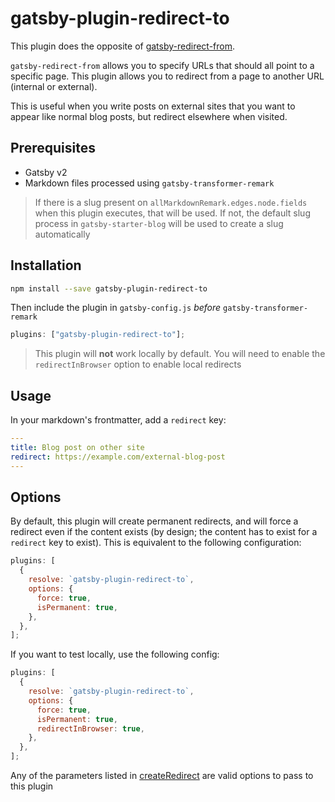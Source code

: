# gatsby-plugin-redirect-to

This plugin does the opposite of [gatsby-redirect-from](https://www.gatsbyjs.org/packages/gatsby-redirect-from/).

`gatsby-redirect-from` allows you to specify URLs that should all point to a specific page. This plugin allows you to redirect from a page to another URL (internal or external).

This is useful when you write posts on external sites that you want to appear like normal blog posts, but redirect elsewhere when visited.

## Prerequisites

- Gatsby v2
- Markdown files processed using `gatsby-transformer-remark`

> If there is a slug present on `allMarkdownRemark.edges.node.fields` when this plugin executes, that will be used. If not, the default slug process in `gatsby-starter-blog` will be used to create a slug automatically

## Installation

```bash
npm install --save gatsby-plugin-redirect-to
```

Then include the plugin in `gatsby-config.js` _before_ `gatsby-transformer-remark`

```javascript
plugins: ["gatsby-plugin-redirect-to"];
```

> This plugin will **not** work locally by default. You will need to enable the `redirectInBrowser` option to enable local redirects

## Usage

In your markdown's frontmatter, add a `redirect` key:

```yaml
---
title: Blog post on other site
redirect: https://example.com/external-blog-post
---

```

## Options

By default, this plugin will create permanent redirects, and will force a redirect even if the content exists (by design; the content has to exist for a `redirect` key to exist). This is equivalent to the following configuration:

```javascript
plugins: [
  {
    resolve: `gatsby-plugin-redirect-to`,
    options: {
      force: true,
      isPermanent: true,
    },
  },
];
```

If you want to test locally, use the following config:

```javascript
plugins: [
  {
    resolve: `gatsby-plugin-redirect-to`,
    options: {
      force: true,
      isPermanent: true,
      redirectInBrowser: true,
    },
  },
];
```

Any of the parameters listed in [createRedirect](https://www.gatsbyjs.org/docs/actions/#createRedirect) are valid options to pass to this plugin
